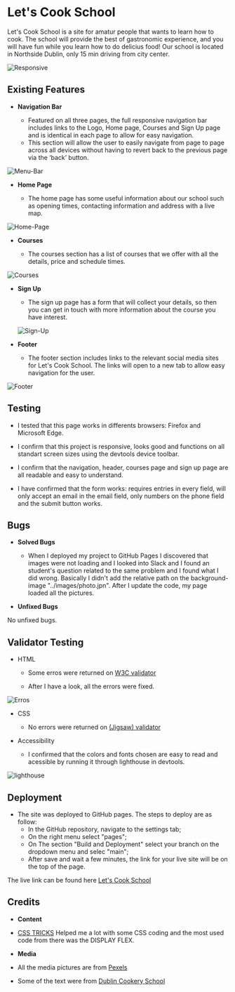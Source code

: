 # Let's Cook School

Let's Cook School is a site for amatur people that wants to learn how to cook. The school will provide the best of gastronomic experience, and you will have fun while you learn how to do delicius food! Our school is located in Northside Dublin, only 15 min driving from city center.

![Responsive](https://github.com/Adriele-lima/Portfolio-1/blob/main/assets/images/Responsive.jpg)

## Existing Features

- __Navigation Bar__

    - Featured on all three pages, the full responsive navigation bar includes links to the Logo, Home page, Courses and Sign Up page and is identical in each page to allow for easy navigation.
    - This section will allow the user to easily navigate from page to page across all devices without having to revert back to the previous page via the ‘back’ button. 

![Menu-Bar](https://github.com/Adriele-lima/Portfolio-1/blob/main/assets/images/menu-bar.jpg)

- __Home Page__

    - The home page has some useful information about our school such as opening times, contacting information and address with a live map.

![Home-Page](https://github.com/Adriele-lima/Portfolio-1/blob/main/assets/images/home-page.jpg)

- __Courses__

    - The courses section has a list of courses that we offer with all the details, price and schedule times.

![Courses](https://github.com/Adriele-lima/Portfolio-1/blob/main/assets/images/courses-menu.jpg)

- __Sign Up__

    - The sign up page has a form that will collect your details, so then you can get in touch with more information about the course you have interest.

    ![Sign-Up](https://github.com/Adriele-lima/Portfolio-1/blob/main/assets/images/sign-up-page.jpg)

- __Footer__

    - The footer section includes links to the relevant social media sites for Let's Cook School. The links will open to a new tab to allow easy navigation for the user. 
    
![Footer](https://github.com/Adriele-lima/Portfolio-1/blob/main/assets/images/footer.jpg)

## Testing

- I tested that this page works in differents browsers: Firefox and Microsoft Edge.

- I confirm that this project is responsive, looks good and functions on all standart screen sizes using the devtools device toolbar.

- I confirm that the navigation, header, courses page and sign up page are all readable and easy to understand.

- I have confirmed that the form works: requires entries in every field, will only accept an email in the email field, only numbers on the phone field and the submit button works.

## Bugs

- __Solved Bugs__

    - When I deployed my project to GitHub Pages I discovered that images were not loading and I looked into Slack and I found an student's question related to the same problem and I found what I did wrong. Basically I didn't add the relative path on the background-image "../images/photo.jpn". After I update the code, my page loaded all the pictures.

- __Unfixed Bugs__

No unfixed bugs.

## Validator Testing

- HTML

    - Some erros were returned on [W3C validator](https://validator.w3.org/nu/?doc=https%3A%2F%2Fcode-institute-org.github.io%2Flove-running-2.0%2Findex.html)

    - After I have a look, all the errors were fixed.

![Erros](https://github.com/Adriele-lima/Portfolio-1/blob/main/assets/images/Error.jpg)

- CSS

    - No errors were returned on [(Jigsaw) validator](https://jigsaw.w3.org/css-validator/validator?uri=https%3A%2F%2Fvalidator.w3.org%2Fnu%2F%3Fdoc%3Dhttps%253A%252F%252Fcode-institute-org.github.io%252Flove-running-2.0%252Findex.html&profile=css3svg&usermedium=all&warning=1&vextwarning=&lang=en#css)

- Accessibility

    - I confirmed that the colors and fonts chosen are easy to read and acessible by running it through lighthouse in devtools.

![lighthouse](https://github.com/Adriele-lima/Portfolio-1/blob/main/assets/images/Light-house.jpg)

## Deployment

- The site was deployed to GitHub pages. The steps to deploy are as follow:
    - In the GitHub repository, navigate to the settings tab;
    - On the right menu select "pages";
    - On The section "Build and Deployment" select your branch on the dropdown menu and selec "main";
    - After save and wait a few minutes, the link for your live site will be on the top of the page.

The live link can be found here [Let's Cook School](https://adriele-lima.github.io/Lets-Cook-School/)

## Credits

- __Content__

- [CSS TRICKS](https://css-tricks.com/snippets/css/) Helped me a lot with some CSS coding and the most used code from there was the DISPLAY FLEX.

- __Media__

- All the media pictures are from [Pexels](https://www.pexels.com/)

- Some of the text were from [Dublin Cookery School](https://www.dublincookeryschool.ie/courses/the-beauty-of-bread-day)
